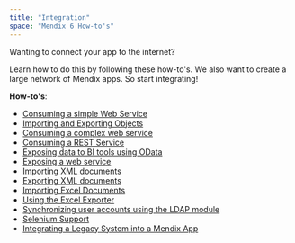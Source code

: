 ```yaml
---
title: "Integration"
space: "Mendix 6 How-to's"
---
```

Wanting to connect your app to the internet?

Learn how to do this by following these how-to's. We also want to create a large network of Mendix apps. So start integrating!

**How-to's**:

*   [Consuming a simple Web Service](consume-a-simple-web-service)
*   [Importing and Exporting Objects](importing-and-exporting-objects)
*   [Consuming a complex web service](consume-a-complex-web-service)
*   [Consuming a REST Service](consume-a-rest-service)
*   [Exposing data to BI tools using OData](exposing-data-to-bi-tools-using-odata)
*   [Exposing a web service](expose-a-web-service)
*   [Importing XML documents](importing-xml-documents)
*   [Exporting XML documents](export-xml-documents)
*   [Importing Excel Documents](importing-excel-documents)
*   [Using the Excel Exporter](using-the-excel-exporter)
*   [Synchronizing user accounts using the LDAP module](synchronizing-user-accounts-using-the-ldap-module)
*   [Selenium Support](selenium-support)
*   [Integrating a Legacy System into a Mendix App](integrating-a-legacy-system-into-a-mendix-app)
